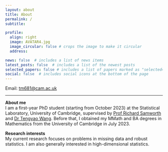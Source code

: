```yaml
---
layout: about
title: About
permalink: /
subtitle:

profile:
  align: right
  image: AVATAR4.jpg
  image_circular: false # crops the image to make it circular
  address: 

news: false  # includes a list of news items
latest_posts: false  # includes a list of the newest posts
selected_papers: false # includes a list of papers marked as "selected={true}"
social: false  # includes social icons at the bottom of the page
---
```

Email: [tm681@cam.ac.uk](mailto:tm681@cam.ac.uk)

---

**About me**\
I am a first-year PhD student (starting from October 2023) at the Statistical Laboratory, University of Cambridge, supervised by [Prof Richard Samworth](https://www.statslab.cam.ac.uk/~rjs57/) and [Dr Tengyao Wang](https://personal.lse.ac.uk/wangt60/). Before that, I obtained my MMath and BA degrees in Mathematics from the University of Cambridge in July 2023.

**Research interests**\
My current research focuses on problems in missing data and robust statistics. I am also generally interested in high-dimensional statistics.


